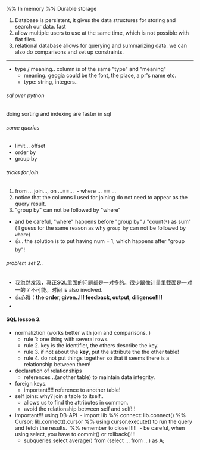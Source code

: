 %% In memory
%% Durable storage

1. Database is persistent, it gives the data structures for storing and search our data. fast
2. allow multiple users to use at the same time, which is not possible with flat files.
3. relational database allows for querying and summarizing data. we can also do comparisons and set up constraints.
----------------

* type / meaning.. column is of the same "type" and "meaning"
  * meaning. geogia could be the font, the place, a pr's name etc.
  * type: string, integers..
 
###### sql over python
doing sorting and indexing are faster in sql

###### some queries
- limit... offset
- order by
- group by

###### tricks for join.
1. from ... join..., on ...==...
  - where ... == ...
2. notice that the columns I used for joining do not need to appear as the query result.
3. "group by" can not be followed by "where"
  - and be careful, "where" happens before "group by" / "count(`*`) as sum" ( I guess for the same reason as 
  why `group by` can not be followed by `where`)
  - :+1:.. the solution is to put having num = 1, which happens after "group by"!

###### problem set 2..
- 我忽然发现，真正SQL里面的问题都是一对多的。很少跟像计量里截面是一对一的？不可能。时间 is also involved.
- :+1:心得：**the order, given..!!! feedback, output, diligence!!!!**
- 

#### SQL lesson 3.
- normaliztion (works better with join and comparisons..)
  - rule 1: one thing with several rows.
  - rule 2. key is the identifier, the others describe the key.
  - rule 3. if not about the **key**, put the attribute the the other table!
  - rule 4. do not put things together so that it seems there is a
  relationship between them!
- declaration of relationships
  - references ..(another table) to maintain data integrity.
- foreign keys.
  - important!!!! reference to another table!
- self joins: why? join a table to itself..
  - allows us to find the attributes in common.
  - avoid the relationship between self and self!!!
- important!!! using DB-API
  - import lib 
  %% connect: lib.connect() 
  %% Cursor: lib.connect().cursor
  %% using cursor.execute() to run the query and fetch the results.
  %% remember to close !!!!!
  - be careful, when using select, you have to commit() or rollback()!!!
  - subqueries.select average() from (select ... from ...) as A;
  
  
